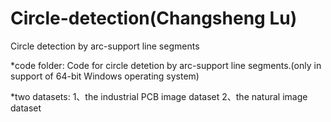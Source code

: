 # Circle-detection(Changsheng Lu)
Circle detection by arc-support line segments

*code folder:
Code for circle detetion by arc-support line segments.(only in support of 64-bit Windows operating system)

*two datasets: 
1、the industrial PCB image dataset
2、the natural image dataset

